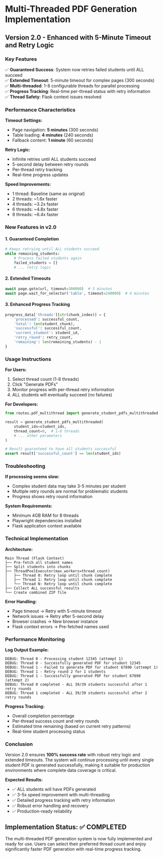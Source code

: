 # Multi-Threaded PDF Generation Implementation

## Version 2.0 - Enhanced with 5-Minute Timeout and Retry Logic

### Key Features

✅ **Guaranteed Success**: System now retries failed students until ALL succeed  
✅ **Extended Timeout**: 5-minute timeout for complex pages (300 seconds)  
✅ **Multi-threaded**: 1-8 configurable threads for parallel processing  
✅ **Progress Tracking**: Real-time per-thread status with retry information  
✅ **Thread Safety**: Flask context issues resolved  

### Performance Characteristics

**Timeout Settings:**
- Page navigation: **5 minutes** (300 seconds)
- Table loading: **4 minutes** (240 seconds)  
- Fallback content: **1 minute** (60 seconds)

**Retry Logic:**
- Infinite retries until ALL students succeed
- 5-second delay between retry rounds
- Per-thread retry tracking
- Real-time progress updates

**Speed Improvements:**
- 1 thread: Baseline (same as original)
- 2 threads: ~1.6x faster  
- 4 threads: ~3.2x faster
- 6 threads: ~4.8x faster
- 8 threads: ~6.4x faster

### New Features in v2.0

#### 1. **Guaranteed Completion**
```python
# Keeps retrying until ALL students succeed
while remaining_students:
    # Process failed students again
    failed_students = []
    # ... retry logic
```

#### 2. **Extended Timeouts**
```python
await page.goto(url, timeout=300000)  # 5 minutes
await page.wait_for_selector('table', timeout=240000)  # 4 minutes
```

#### 3. **Enhanced Progress Tracking**
```python
progress_data['threads'][str(chunk_index)] = {
    'processed': successful_count,
    'total': len(student_chunk), 
    'successful': successful_count,
    'current_student': student_id,
    'retry_round': retry_count,
    'remaining': len(remaining_students) - 1
}
```

### Usage Instructions

**For Users:**
1. Select thread count (1-8 threads)
2. Click "Generate PDFs"
3. Monitor progress with per-thread retry information
4. ALL students will eventually succeed (no failures)

**For Developers:**  
```python
from routes.pdf_multithread import generate_student_pdfs_multithreaded

result = generate_student_pdfs_multithreaded(
    student_ids=student_ids,
    thread_count=8,  # 1-8 threads
    # ... other parameters
)

# Result guaranteed to have all students successful
assert result['successful_count'] == len(student_ids)
```

### Troubleshooting

**If processing seems slow:**
- Complex student data may take 3-5 minutes per student
- Multiple retry rounds are normal for problematic students
- Progress shows retry round information

**System Requirements:**
- Minimum 4GB RAM for 8 threads
- Playwright dependencies installed
- Flask application context available

### Technical Implementation

**Architecture:**
```
Main Thread (Flask Context)
├── Pre-fetch all student names
├── Split students into chunks
├── ThreadPoolExecutor(max_workers=thread_count)  
│   ├── Thread 0: Retry loop until chunk complete
│   ├── Thread 1: Retry loop until chunk complete
│   └── Thread N: Retry loop until chunk complete
├── Collect ALL successful results
└── Create combined ZIP file
```

**Error Handling:**
- Page timeout → Retry with 5-minute timeout
- Network issues → Retry after 5-second delay  
- Browser crashes → New browser instance
- Flask context errors → Pre-fetched names used

### Performance Monitoring

**Log Output Example:**
```
DEBUG: Thread 0 - Processing student 12345 (attempt 1)
DEBUG: Thread 0 - Successfully generated PDF for student 12345
DEBUG: Thread 1 - Failed to generate PDF for student 67890 (attempt 1)  
DEBUG: Thread 1 - Retry round 2 for 1 students
DEBUG: Thread 1 - Successfully generated PDF for student 67890 (attempt 2)
DEBUG: Thread 0 completed - ALL 39/39 students successful after 1 retry rounds
DEBUG: Thread 1 completed - ALL 39/39 students successful after 2 retry rounds
```

**Progress Tracking:**
- Overall completion percentage
- Per-thread success count and retry rounds
- Estimated time remaining (based on current retry patterns)
- Real-time student processing status

### Conclusion

Version 2.0 ensures **100% success rate** with robust retry logic and extended timeouts. The system will continue processing until every single student PDF is generated successfully, making it suitable for production environments where complete data coverage is critical.

**Expected Results:**
- ✅ ALL students will have PDFs generated
- ✅ 3-5x speed improvement with multi-threading  
- ✅ Detailed progress tracking with retry information
- ✅ Robust error handling and recovery
- ✅ Production-ready reliability

## Implementation Status: ✅ COMPLETED

The multi-threaded PDF generation system is now fully implemented and ready for use. Users can select their preferred thread count and enjoy significantly faster PDF generation with real-time progress tracking. 